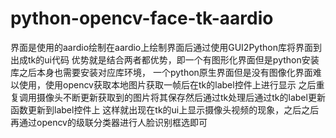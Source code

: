 # python-opencv-face-tk-aardio
界面是使用的aardio绘制在aardio上绘制界面后通过使用GUI2Python库将界面到出成tk的ui代码
优势就是结合两者都优势，即一个有图形化界面但是python安装库之后本身也需要安装对应库环境，
一个python原生界面但是没有图像化界面难以使用，使用opencv获取本地图片获取一帧后在tk的label控件上进行显示
之后重复调用摄像头不断更新获取到的图片将其保存然后通过tk处理后通过tk的label更新函数更新到label控件上
这样就出现在tk的ui上显示摄像头视频的现象，之后之后再通过opencv的级联分类器进行人脸识别框选即可
